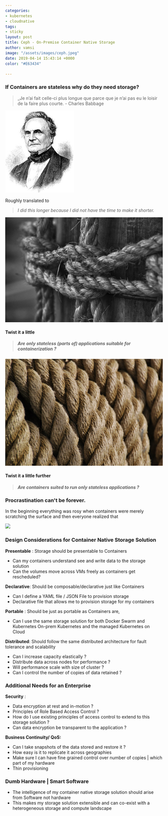```yaml
---
categories:
- kubernetes
- cloudnative
tags:
- sticky
layout: post
title: Ceph - On-Premise Container Native Storage
author: vamsi
image: "/assets/images/ceph.jpeg"
date: 2019-04-14 15:43:14 +0000
color: "#E63434"

---
```

### If Containers are stateless why do they need storage?

> _Je n’ai fait celle-ci plus longue que parce que je n’ai pas eu le loisir de la faire plus courte. - Charles Babbage

![](/assets/images/CephCharles.jpg)

Roughly translated to

> _I did this longer because I did not have the time to make it shorter._

![](/assets/images/twist.jpeg)

#### Twist it a little

> ##### _Are only stateless (parts of) applications suitable for containerization ?_

![](/assets/images/twist2.jpeg)

#### Twist it a little further

> ##### _Are containers suited to run only stateless applications ?_

### Procrastination can't be forever.

In the beginning everything was rosy when containers were merely scratching the surface and then everyone realized that 

![](https://i2.wp.com/softwareengineeringdaily.com/wp-content/uploads/2018/09/image1.png)

### Design Considerations for Container Native Storage Solution

**Presentable** : Storage should be presentable to Containers

* Can my containers understand see and write data to the storage solution
* Can the volumes move across VMs freely as containers get rescheduled?

**Declarative**: Should be composable/declarative just like Containers

* Can I define a YAML file / JSON File to provision storage
* Declarative file that allows me to provision storage for my containers

**Portable** : Should be just as portable as Containers are,

* Can I use the same storage solution for both Docker Swarm and Kubernetes
  On-prem Kubernetes and the managed Kubernetes on Cloud

**Distributed**: Should follow the same distributed architecture for fault tolerance and scalability

* Can I increase capacity elastically ?
* Distribute data across nodes for performance ?
* Will performance scale with size of cluster ?
* Can I control the number of copies of data retained ?

### Additional Needs for an Enterprise

**Security** :

* Data encryption at rest and in-motion ?
* Principles of Role Based Access Control ?
* How do I use existing principles of access control to extend to this storage solution ?
* Can data encryption be transparent to the application ?

**Business Continuity/ QoS:**

* Can I take snapshots of the data stored and restore it ?
* How easy is it to replicate it across geographies
* Make sure I can have fine grained control over number of copies | which part of my hardware
* Thin provisioning

### Dumb Hardware | Smart Software

* The intelligence of my container native storage solution should arise from Software not hardware
* This makes my storage solution extensible and can co-exist with a heterogeneous storage and compute landscape